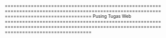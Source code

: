 ==========================================================================================================================================                                                        Pusing Tugas Web                                                                    ==========================================================================================================================================
